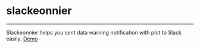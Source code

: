 # slackeonnier
---
Slackeonnier helps you sent data warning notification with plot to Slack easily.
[Demo](./data/demo.png)
